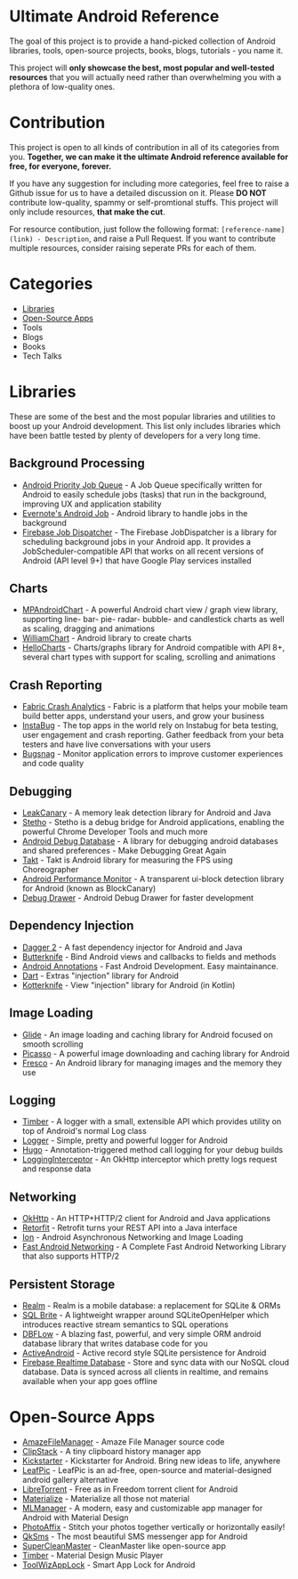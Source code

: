 # Ultimate Android Reference

The goal of this project is to provide a hand-picked collection of Android libraries, tools, open-source projects, books, blogs, tutorials - you name it.

This project will **only showcase the best, most popular and well-tested resources** that you will actually need rather than overwhelming you with a plethora of low-quality ones.

# Contribution

This project is open to all kinds of contribution in all of its categories from you. **Together, we can make it the ultimate Android reference available for free, for everyone, forever.**

If you have any suggestion for including more categories, feel free to raise a Github issue for us to have a detailed discussion on it. Please **DO NOT** contribute low-quality, spammy or self-promtional stuffs. This project will only include resources, **that make the cut**.

For resource contibution, just follow the following format: `[reference-name](link) - Description`, and raise a Pull Request. If you want to contribute multiple resources, consider raising seperate PRs for each of them.


# Categories

* [Libraries](#libraries)
* [Open-Source Apps](#open-source-apps)
* Tools
* Blogs
* Books
* Tech Talks


# Libraries
These are some of the best and the most popular libraries and utilities to boost up your Android development. This list only includes libraries which have been battle tested by plenty of developers for a very long time.

## Background Processing

* [Android Priority Job Queue](https://github.com/yigit/android-priority-jobqueue) - A Job Queue specifically written for Android to easily schedule jobs (tasks) that run in the background, improving UX and application stability
* [Evernote's Android Job](https://github.com/evernote/android-job) - Android library to handle jobs in the background
* [Firebase Job Dispatcher](https://github.com/firebase/firebase-jobdispatcher-android) - The Firebase JobDispatcher is a library for scheduling background jobs in your Android app. It provides a JobScheduler-compatible API that works on all recent versions of Android (API level 9+) that have Google Play services installed

## Charts
* [MPAndroidChart](https://github.com/PhilJay/MPAndroidChart) - A powerful Android chart view / graph view library, supporting line- bar- pie- radar- bubble- and candlestick charts as well as scaling, dragging and animations
* [WilliamChart](https://github.com/diogobernardino/WilliamChart) - Android library to create charts
* [HelloCharts](https://github.com/lecho/hellocharts-android) - Charts/graphs library for Android compatible with API 8+, several chart types with support for scaling, scrolling and animations


## Crash Reporting
* [Fabric Crash Analytics](https://get.fabric.io/) - Fabric is a platform that helps your mobile team build better apps, understand your users, and grow your business
* [InstaBug](https://www.bugsnag.com/) - The top apps in the world rely on Instabug for beta testing, user engagement and crash reporting.
Gather feedback from your beta testers and have live conversations with your users
* [Bugsnag](https://www.bugsnag.com/) - Monitor application errors to improve customer experiences and code quality

## Debugging
* [LeakCanary](https://github.com/square/leakcanary) - A memory leak detection library for Android and Java
* [Stetho](https://github.com/facebook/stetho) - Stetho is a debug bridge for Android applications, enabling the powerful Chrome Developer Tools and much more
* [Android Debug Database](https://github.com/amitshekhariitbhu/Android-Debug-Database) - A library for debugging android databases and shared preferences - Make Debugging Great Again
* [Takt](https://github.com/wasabeef/Takt) - Takt is Android library for measuring the FPS using Choreographer
* [Android Performance Monitor](https://github.com/markzhai/AndroidPerformanceMonitor) - A transparent ui-block detection library for Android (known as BlockCanary)
* [Debug Drawer](https://github.com/palaima/DebugDrawer) - Android Debug Drawer for faster development

## Dependency Injection
* [Dagger 2](https://github.com/google/dagger) - A fast dependency injector for Android and Java
* [Butterknife](https://github.com/JakeWharton/butterknife) - Bind Android views and callbacks to fields and methods
* [Android Annotations](https://github.com/androidannotations/androidannotations) - Fast Android Development. Easy maintainance.
* [Dart](https://github.com/f2prateek/dart) - Extras "injection" library for Android
* [Kotterknife](https://github.com/JakeWharton/kotterknife) - View "injection" library for Android (in Kotlin)

## Image Loading

* [Glide](https://github.com/bumptech/glide) - An image loading and caching library for Android focused on smooth scrolling
* [Picasso](https://github.com/square/picasso) - A powerful image downloading and caching library for Android
* [Fresco](https://github.com/facebook/fresco) - An Android library for managing images and the memory they use 

## Logging
* [Timber](https://github.com/JakeWharton/timber) - A logger with a small, extensible API which provides utility on top of Android's normal Log class
* [Logger](https://github.com/orhanobut/logger) - Simple, pretty and powerful logger for Android
* [Hugo](https://github.com/JakeWharton/hugo) - Annotation-triggered method call logging for your debug builds
* [LoggingInterceptor](https://github.com/ihsanbal/LoggingInterceptor) - An OkHttp interceptor which pretty logs request and response data


## Networking
* [OkHttp](https://github.com/square/okhttp) - An HTTP+HTTP/2 client for Android and Java applications
* [Retorfit](http://square.github.io/retrofit/) - Retrofit turns your REST API into a Java interface
* [Ion](https://github.com/koush/ion) - Android Asynchronous Networking and Image Loading
* [Fast Android Networking](https://github.com/amitshekhariitbhu/Fast-Android-Networking) - A Complete Fast Android Networking Library that also supports HTTP/2

## Persistent Storage
* [Realm](https://github.com/realm/realm-java) - Realm is a mobile database: a replacement for SQLite & ORMs 
* [SQL Brite](https://github.com/square/sqlbrite) - A lightweight wrapper around SQLiteOpenHelper which introduces reactive stream semantics to SQL operations
* [DBFLow](https://github.com/Raizlabs/DBFlow) - A blazing fast, powerful, and very simple ORM android database library that writes database code for you
* [ActiveAndroid](https://github.com/pardom/ActiveAndroid) - Active record style SQLite persistence for Android 
* [Firebase Realtime Database](https://firebase.google.com/docs/database/) - Store and sync data with our NoSQL cloud database. Data is synced across all clients in realtime, and remains available when your app goes offline


# Open-Source Apps

* [AmazeFileManager](https://github.com/arpitkh96/AmazeFileManager) - Amaze File Manager source code
* [ClipStack](https://github.com/heruoxin/Clip-Stack) - A tiny clipboard history manager app
* [Kickstarter](https://github.com/kickstarter/android-oss) - Kickstarter for Android. Bring new ideas to life, anywhere
* [LeafPic](https://github.com/HoraApps/LeafPic) - LeafPic is an ad-free, open-source and material-designed android gallery alternative
* [LibreTorrent](https://github.com/proninyaroslav/libretorrent) - Free as in Freedom torrent client for Android
* [Materialize](https://github.com/oxoooo/materialize) - Materialize all those not material
* [MLManager](https://github.com/javiersantos/MLManager) - A modern, easy and customizable app manager for Android with Material Design
* [PhotoAffix](https://github.com/afollestad/photo-affix) - 
Stitch your photos together vertically or horizontally easily!
* [QkSms](https://github.com/moezbhatti/qksms) - The most beautiful SMS messenger app for Android
* [SuperCleanMaster](https://github.com/joyoyao/superCleanMaster) - CleanMaster like open-source app
* [Timber](https://github.com/naman14/Timber) - Material Design Music Player
* [ToolWizAppLock](https://github.com/Toolwiz/ToolWizAppLock) - Smart App Lock for Android






